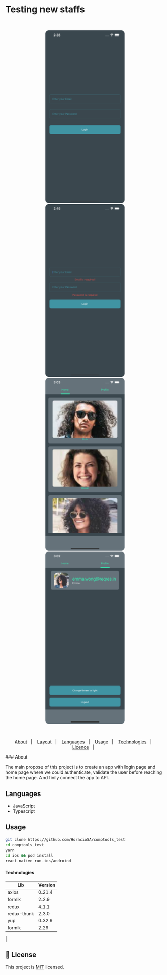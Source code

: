 # Testing new staffs

<br>
<p align="center">
  <img alt="Login" src=".github/Loginone.png" width="50%">
  <img alt="LoginTwo" src=".github/Logintwo.png" width="50%">
  <img alt="Home" src=".github/Home.png" width="50%">
  <img alt="Home" src=".github/Profile.png" width="50%">

</p> 
<br>

<p align="center">
  <a href="#-about">About</a>&nbsp;&nbsp;&nbsp;|&nbsp;&nbsp;&nbsp;
  <a href="#-layout">Layout</a>&nbsp;&nbsp;&nbsp;|&nbsp;&nbsp;&nbsp;
  <a href="#-projeto">Languages</a>&nbsp;&nbsp;&nbsp;|&nbsp;&nbsp;&nbsp;
  <a href="#-usage">Usage</a>&nbsp;&nbsp;&nbsp;|&nbsp;&nbsp;&nbsp;
  <a href="#-technologies">Technologies</a>&nbsp;&nbsp;&nbsp;|&nbsp;&nbsp;&nbsp;
  <a href="#memo-licence">Licence</a>&nbsp;&nbsp;&nbsp;|&nbsp;&nbsp;&nbsp;
</p>
### About

The main propose of this project is to create an app with login page and home page where we could authenticate, validate the user before reaching the home page. And finily connect the app to API.

##  Languages

- JavaScript
- Typescript
## Usage

```sh
git clone https://github.com/HoracioSA/comptools_test
cd comptools_test
yarn
cd ios && pod install
react-native run-ios/androind
```
#### Technologies

|    Lib       | Version  |
| ------------ | -------- |
| axios        | 0.21.4   |
| formik       | 2.2.9    |
| redux        | 4.1.1    |
| redux-thunk  | 2.3.0    |
| yup          | 0.32.9   |
| formik       | 2.29     |
|
## :bookmark: License

This project is [MIT](LICENSE) licensed.
